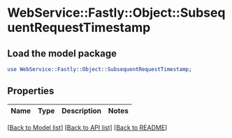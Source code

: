 # WebService::Fastly::Object::SubsequentRequestTimestamp

## Load the model package
```perl
use WebService::Fastly::Object::SubsequentRequestTimestamp;
```

## Properties
Name | Type | Description | Notes
------------ | ------------- | ------------- | -------------

[[Back to Model list]](../README.md#documentation-for-models) [[Back to API list]](../README.md#documentation-for-api-endpoints) [[Back to README]](../README.md)


